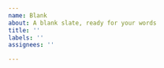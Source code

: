 ```yaml
---
name: Blank
about: A blank slate, ready for your words
title: ''
labels: ''
assignees: ''

---
```



